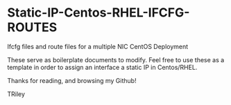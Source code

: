 # Static-IP-Centos-RHEL-IFCFG-ROUTES
Ifcfg files and route files for a multiple NIC CentOS Deployment 

These serve as boilerplate documents to modify. Feel free to use these as a template in order to assign an interface a static IP in Centos/RHEL. 

Thanks for reading, and browsing my Github!

TRiley
